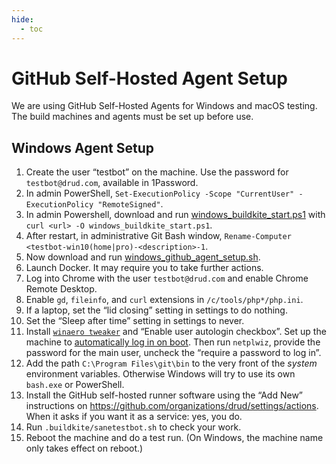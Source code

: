 ```yaml
---
hide:
  - toc
---
```


# GitHub Self-Hosted Agent Setup

We are using GitHub Self-Hosted Agents for Windows and macOS testing. The build machines and agents must be set up before use.

## Windows Agent Setup

1. Create the user “testbot” on the machine. Use the password for `testbot@drud.com`, available in 1Password.
2. In admin PowerShell, `Set-ExecutionPolicy -Scope "CurrentUser" -ExecutionPolicy "RemoteSigned"`.
3. In admin Powershell, download and run [windows_buildkite_start.ps1](scripts/windows_buildkite_start.ps1) with `curl <url> -O windows_buildkite_start.ps1`.
4. After restart, in administrative Git Bash window, `Rename-Computer <testbot-win10(home|pro)-<description>-1`.
5. Now download and run [windows_github_agent_setup.sh](scripts/windows_github_agent_setup.sh).
6. Launch Docker. It may require you to take further actions.
7. Log into Chrome with the user `testbot@drud.com` and enable Chrome Remote Desktop.
8. Enable `gd`, `fileinfo`, and `curl` extensions in `/c/tools/php*/php.ini`.
9. If a laptop, set the “lid closing” setting in settings to do nothing.
10. Set the “Sleep after time” setting in settings to never.
11. Install [`winaero tweaker`](https://winaero.com/request.php?1796) and “Enable user autologin checkbox”. Set up the machine to [automatically log in on boot](https://www.cnet.com/how-to/automatically-log-in-to-your-windows-10-pc/).  Then run `netplwiz`, provide the password for the main user, uncheck the “require a password to log in”.
12. Add the path `C:\Program Files\git\bin` to the very front of the *system* environment variables. Otherwise Windows will try to use its own `bash.exe` or PowerShell.
13. Install the GitHub self-hosted runner software using the “Add New” instructions on <https://github.com/organizations/drud/settings/actions>. When it asks if you want it as a service: yes, you do.
14. Run `.buildkite/sanetestbot.sh` to check your work.
15. Reboot the machine and do a test run. (On Windows, the machine name only takes effect on reboot.)
